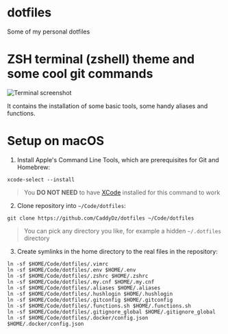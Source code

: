 # dotfiles
Some of my personal dotfiles
# ZSH terminal (zshell) theme and some cool git commands
![Terminal screenshot](https://i.imgur.com/8GVmQNA.png)

It contains the installation of some basic tools, some handy aliases and functions.

# Setup on macOS
1. Install Apple's Command Line Tools, which are prerequisites for Git and Homebrew:
```shell
xcode-select --install
```
> You **DO NOT NEED** to have [XCode](https://developer.apple.com/xcode/) installed for this command to work
2. Clone repository into `~/Code/dotfiles`:
```shell
git clone https://github.com/CaddyDz/dotfiles ~/Code/dotfiles
```
> You can pick any directory you like, for example a hidden `~/.dotfiles` directory
3. Create symlinks in the home directory to the real files in the repository:
```shell
ln -sf $HOME/Code/dotfiles/.vimrc
ln -sf $HOME/Code/dotfiles/.env $HOME/.env
ln -sf $HOME/Code/dotfiles/.zshrc $HOME/.zshrc
ln -sf $HOME/Code/dotfiles/.my.cnf $HOME/.my.cnf
ln -sf $HOME/Code/dotfiles/.aliases $HOME/.aliases
ln -sf $HOME/Code/dotfiles/.hushlogin $HOME/.hushlogin
ln -sf $HOME/Code/dotfiles/.gitconfig $HOME/.gitconfig
ln -sf $HOME/Code/dotfiles/.functions.sh $HOME/.functions.sh
ln -sf $HOME/Code/dotfiles/.gitignore_global $HOME/.gitignore_global
ln -sf $HOME/Code/dotfiles/.docker/config.json $HOME/.docker/config.json
```